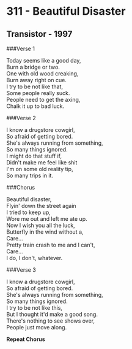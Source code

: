 311 - Beautiful Disaster
========================

Transistor - 1997
-----------------

###Verse 1

Today seems like a good day,  
Burn a bridge or two.  
One with old wood creaking,  
Burn away right on cue.  
I try to be not like that,  
Some people really suck.  
People need to get the axing,  
Chalk it up to bad luck.

###Verse 2

I know a drugstore cowgirl,  
So afraid of getting bored.  
She's always running from something,  
So many things ignored.  
I might do that stuff if,  
Didn't make me feel like shit  
I'm on some old reality tip,  
So many trips in it.

###Chorus

Beautiful disaster,  
Flyin' down the street again  
I tried to keep up,  
Wore me out and left me ate up.  
Now I wish you all the luck,  
Butterfly in the wind without a,  
Care...  
Pretty train crash to me and I can't,  
Care...  
I do, I don't, whatever.

###Verse 3

I know a drugstore cowgirl,  
So afraid of getting bored.  
She's always running from something,  
So many things ignored.  
I try to be not like this,  
But I thought it'd make a good song.  
There's nothing to see shows over,  
People just move along.

**Repeat Chorus**
